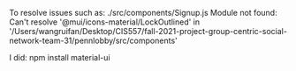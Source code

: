 To resolve issues such as:
./src/components/Signup.js
Module not found: Can't resolve '@mui/icons-material/LockOutlined' in '/Users/wangruifan/Desktop/CIS557/fall-2021-project-group-centric-social-network-team-31/pennlobby/src/components'


I did:
npm install material-ui
